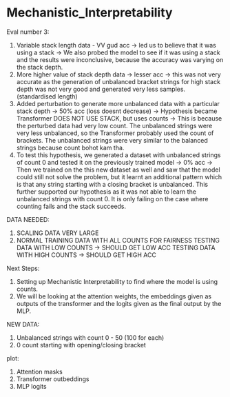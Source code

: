 # Mechanistic_Interpretability

Eval number 3:
1. Variable stack length data - VV gud acc -> led us to believe that it was using a stack -> We also probed the model to see if it was using a stack and the results were inconclusive, because the accuracy was varying on the stack depth.
2. More higher value of stack depth data -> lesser acc -> this was not very accurate as the generation of unbalanced bracket strings for high stack depth was not very good and generated very less samples. (standardised length)
3. Added perturbation to generate more unbalanced data with a particular stack depth -> 50% acc (loss doesnt decrease) -> Hypothesis became Transformer DOES NOT USE STACK, but uses counts -> This is because the perturbed data had very low count. The unbalanced strings were very less unbalanced, so the Transformer probably used the count of brackets. The unbalanced strings were very similar to the balanced strings because count bohot kam tha.
4. To test this hypothesis, we generated a dataset with unbalanced strings of count 0 and tested it on the previously trained model -> 0% acc -> Then we trained on the this new dataset as well and saw that the model could still not solve the problem, but it learnt an additional pattern which is that any string starting with a closing bracket is unbalanced. This further supported our hypothesis as it was not able to learn the unbalanced strings with count 0. It is only failing on the case where counting fails and the stack succeeds.

DATA NEEDED:
1. SCALING DATA VERY LARGE
2. NORMAL TRAINING DATA WITH ALL COUNTS FOR FAIRNESS
TESTING DATA WITH LOW COUNTS -> SHOULD GET LOW ACC
TESTING DATA WITH HIGH COUNTS -> SHOULD GET HIGH ACC

Next Steps:
1. Setting up Mechanistic Interpretability to find where the model is using counts.
2. We will be looking at the attention weights, the embeddings given as outputs of the transformer and the logits given as the final output by the MLP.

NEW DATA:
1. Unbalanced strings with count 0 - 50 (100 for each)
2. 0 count starting with opening/closing bracket

plot:
1. Attention masks
2. Transformer outbeddings
3. MLP logits